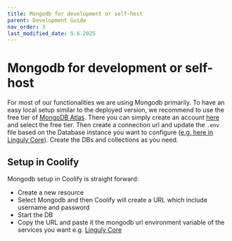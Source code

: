 ```yaml
---
title: Mongodb for development or self-host
parent: Development Guide
nav_order: 3
last_modified_date: 5.6.2025
---
```

# Mongodb for development or self-host

For most of our functionalities we are using Mongodb primarily.
To have an easy local setup similar to the deployed version, we recommend to use the free tier of [MongoDB Atlas](https://www.mongodb.com/atlas).
There you can simply create an account [here](https://www.mongodb.com/atlas) and select the free tier.
Then create a connection url and update the `.env` file based on the Database instance you want to configure ([e.g. here in Linguly Core](https://github.com/Linguly/linguly-core?tab=readme-ov-file#environment-variables-for-local-setup)).
Create the DBs and collections as you need.


## Setup in Coolify

Mongodb setup in Coolify is straight forward:

- Create a new resource
- Select Mongodb and then Coolify will create a URL which include username and password
- Start the DB
- Copy the URL and paste it the mongodb url environment variable of the services you want e.g. [Linguly Core](https://github.com/Linguly/linguly-core)
